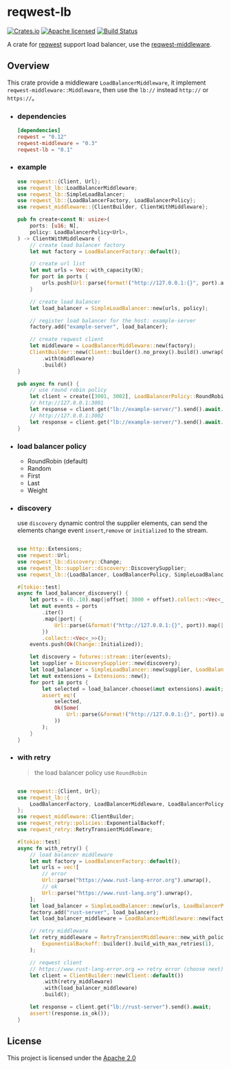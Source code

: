 # reqwest-lb

[![Crates.io][crates-badge]][crates-url]
[![Apache licensed][apache-badge]][apache-url]
[![Build Status][actions-badge]][actions-url]

[crates-badge]: https://img.shields.io/crates/v/reqwest-lb.svg
[crates-url]: https://crates.io/crates/reqwest-lb
[apache-badge]: https://img.shields.io/badge/license-Aapche-blue.svg
[apache-url]: LICENSE
[actions-badge]: https://github.com/w-sodalite/reqwest-lb/workflows/CI/badge.svg
[actions-url]: https://github.com/w-sodalite/reqwest-lb/actions?query=workflow%3ACI

A crate for [reqwest](https://crates.io/crates/reqwest) support load balancer, use
the [reqwest-middleware](https://crates.io/crates/reqwest-middleware).

## Overview

This crate provide a middleware `LoadBalancerMiddleware`, it implement `reqwest-middleware::Middleware`, then use the `lb://` instead `http://` or `https://`。

- ### dependencies

    ```toml
    [dependencies]
    reqwest = "0.12"
    reqwest-middleware = "0.3"
    reqwest-lb = "0.1"
    ```

- ### example

    ```rust
    use reqwest::{Client, Url};
    use reqwest_lb::LoadBalancerMiddleware;
    use reqwest_lb::SimpleLoadBalancer;
    use reqwest_lb::{LoadBalancerFactory, LoadBalancerPolicy};
    use reqwest_middleware::{ClientBuilder, ClientWithMiddleware};
  
    pub fn create<const N: usize>(
        ports: [u16; N],
        policy: LoadBalancerPolicy<Url>,
    ) -> ClientWithMiddleware {
        // create load balancer factory
        let mut factory = LoadBalancerFactory::default();
  
        // create url list
        let mut urls = Vec::with_capacity(N);
        for port in ports {
            urls.push(Url::parse(format!("http://127.0.0.1:{}", port).as_str()).unwrap());
        }
  
        // create load balancer
        let load_balancer = SimpleLoadBalancer::new(urls, policy);
  
        // register load balancer for the host: example-server
        factory.add("example-server", load_balancer);
  
        // create reqwest client
        let middleware = LoadBalancerMiddleware::new(factory);
        ClientBuilder::new(Client::builder().no_proxy().build().unwrap())
            .with(middleware)
            .build()
    }
  
    pub async fn run() {
        // use round robin policy
        let client = create([3001, 3002], LoadBalancerPolicy::RoundRobin);
        // http://127.0.0.1:3001
        let response = client.get("lb://example-server/").send().await.unwrap();
        // http://127.0.0.1:3002
        let response = client.get("lb://example-server/").send().await.unwrap();
    }
  
    ```

- ### load balancer policy

  - RoundRobin (default)
  - Random
  - First
  - Last
  - Weight

- ### discovery

  use `discovery` dynamic control the supplier elements, can send the elements change event `insert`,`remove` or
  `initialized` to the stream.

  ```rust
  
  use http::Extensions;
  use reqwest::Url;
  use reqwest_lb::discovery::Change;
  use reqwest_lb::supplier::discovery::DiscoverySupplier;
  use reqwest_lb::{LoadBalancer, LoadBalancerPolicy, SimpleLoadBalancer};
  
  #[tokio::test]
  async fn laod_balancer_discovery() {
      let ports = (0..10).map(|offset| 3000 + offset).collect::<Vec<_>>();
      let mut events = ports
          .iter()
          .map(|port| {
              Url::parse(&format!("http://127.0.0.1:{}", port)).map(|url| Change::Insert(*port, url))
          })
          .collect::<Vec<_>>();
      events.push(Ok(Change::Initialized));
  
      let discovery = futures::stream::iter(events);
      let supplier = DiscoverySupplier::new(discovery);
      let load_balancer = SimpleLoadBalancer::new(supplier, LoadBalancerPolicy::RoundRobin);
      let mut extensions = Extensions::new();
      for port in ports {
          let selected = load_balancer.choose(&mut extensions).await;
          assert_eq!(
              selected,
              Ok(Some(
                  Url::parse(&format!("http://127.0.0.1:{}", port)).unwrap()
              ))
          );
      }
  }
  
  ```  

- ### with retry

  > the load balancer policy use `RoundRobin`

  ```rust
  
  use reqwest::{Client, Url};
  use reqwest_lb::{
      LoadBalancerFactory, LoadBalancerMiddleware, LoadBalancerPolicy, SimpleLoadBalancer,
  };
  use reqwest_middleware::ClientBuilder;
  use reqwest_retry::policies::ExponentialBackoff;
  use reqwest_retry::RetryTransientMiddleware;
  
  #[tokio::test]
  async fn with_retry() {
      // load balancer middleware
      let mut factory = LoadBalancerFactory::default();
      let urls = vec![
          // error
          Url::parse("https://www.rust-lang-error.org").unwrap(),
          // ok
          Url::parse("https://www.rust-lang.org").unwrap(),
      ];
      let load_balancer = SimpleLoadBalancer::new(urls, LoadBalancerPolicy::RoundRobin);
      factory.add("rust-server", load_balancer);
      let load_balancer_middleware = LoadBalancerMiddleware::new(factory);
  
      // retry middleware
      let retry_middleware = RetryTransientMiddleware::new_with_policy(
          ExponentialBackoff::builder().build_with_max_retries(1),
      );
  
      // reqwest client
      // https://www.rust-lang-error.org => retry error (choose next) => https://www.rust-lang.org
      let client = ClientBuilder::new(Client::default())
          .with(retry_middleware)
          .with(load_balancer_middleware)
          .build();
  
      let response = client.get("lb://rust-server").send().await;
      assert!(response.is_ok());
  }
  
  
  ```

## License

This project is licensed under the [Apache 2.0](./LICENSE)
